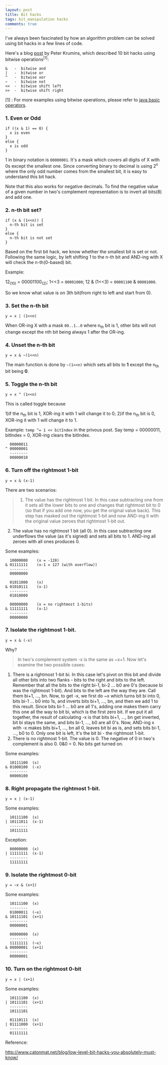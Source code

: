 ```yaml
---
layout: post
title: Bit hacks
tags: bit_manipulation hacks
comments: true
---
```


I've always been fascinated by how an algorithm problem can be solved using bit hacks in a few lines of code.

Here's a blog [post](http://www.catonmat.net/blog/low-level-bit-hacks-you-absolutely-must-know/) by Peter Krumins, which described 10 bit hacks using bitwise operations<sup>[1]</sup>:

```text
&   -  bitwise and
|   -  bitwise or
^   -  bitwise xor
~   -  bitwise not
<<  -  bitwise shift left
>>  -  bitwise shift right
```

[1] : For more examples using bitwise operations, please refer to <a href='https://www.tutorialspoint.com/java/java_basic_operators.htm' target='_blank'>java basic operators</a>.

### 1. Even or Odd  <a id="evenOrOdd"></a>
    if ((x & 1) == 0) {
      x is even
    }
    else {
      x is odd
    }

1 in binary notation is `00000001`. It's a mask which covers all digits of X with 0s except the smallest one. Since converting binary to decimal is using 2<sup>n</sup> where the only odd number comes from the smallest bit, it is easy to understand this bit hack.

Note that this also works for negative decimals. To find the negative value of a given number in two's complement representation is to invert all bits(8) and add one.
 
### 2. n-th bit set?
    if (x & (1<<n)) {
      n-th bit is set
    }
    else {
      n-th bit is not set
    }

Based on the first bit hack, we know whether the smallest bit is set or not. Following the same logic, by left shifting 1 to the n-th bit and AND-ing with X will check the n-th(0-based) bit.

Example: 

12<sub>(10)</sub> = 00001100<sub>(2)</sub>; 1<<3 = `00001000`; 
12 & (1<<3) = `00001100` & `00001000`. 

So we know what value is on 3th bit(from right to left and start from 0).

### 3. Set the n-th bit
    y = x | (1<<n)

When OR-ing X with a mask `00..1..0` where n<sub>th</sub> bit is 1, other bits will not change except the nth bit being always 1 after the OR-ing.

### 4. Unset the n-th bit
    y = x & ~(1<<n)

The main function is done by `~(1<<n)` which sets all bits to **1** except the n<sub>th</sub> bit being **0**. 

### 5. Toggle the n-th bit
    y = x ^ (1<<n)

This is called toggle because 

1)if the n<sub>th</sub> bit is 1, XOR-ing it with 1 will change it to 0; 
2)if the n<sub>th</sub> bit is 0, XOR-ing it with 1 will change it to 1.

Example: `temp ^= 1 << bitIndex` in the privous post. Say temp = 00000011, bitIndex = 0, XOR-ing clears the bitIndex.

      00000011
    ^ 00000001 
      -------- 
      00000010 

### 6. Turn off the rightmost 1-bit
    y = x & (x-1)

There are two scenarios:

>1. The value has the rightmost 1 bit. In this case subtracting one from it sets all the lower bits to one and changes that rightmost bit to 0 (so that if you add one now, you get the original value back). This step has masked out the rightmost 1-bit and now AND-ing it with the original value zeroes that rightmost 1-bit out.
2. The value has no rightmost 1 bit (all 0). In this case subtracting one underflows the value (as it's signed) and sets all bits to 1. AND-ing all zeroes with all ones produces 0.

Some examples:

      10000000    (x = -128)
    & 01111111    (x-1 = 127 (with overflow))
      --------
      00000000

      01011000    (x)
    & 01010111    (x-1)
      --------
      01010000

      00000000    (x = no rightmost 1-bits)
    & 11111111    (x-1)
      --------
      00000000

### 7. Isolate the rightmost 1-bit.
    y = x & (-x)

Why?

> In two's complement system -x is the same as ~x+1. Now let's examine the two possible cases:
1. There is a rightmost 1-bit bi. In this case let's pivot on this bit and divide all other bits into two flanks - bits to the right and bits to the left. Remember that all the bits to the right bi-1, bi-2 ... b0 are 0's (because bi was the rightmost 1-bit). And bits to the left are the way they are. Call them bi+1, ..., bn.
Now, to get -x, we first do ~x which turns bit bi into 0, bits bi-1 ... b0 into 1s, and inverts bits bi+1, ..., bn, and then we add 1 to this result.
Since bits bi-1 ... b0 are all 1's, adding one makes them carry this one all the way to bit bi, which is the first zero bit.
If we put it all together, the result of calculating -x is that bits bi+1, ..., bn get inverted, bit bi stays the same, and bits bi-1, ..., b0 are all 0's.
Now, AND-ing x with -x makes bits bi+1, ..., bn all 0, leaves bit bi as is, and sets bits bi-1, ..., b0 to 0. Only one bit is left, it's the bit bi - the rightmost 1-bit.
2. There is no rightmost 1-bit. The value is 0. The negative of 0 in two's complement is also 0. 0&0 = 0. No bits get turned on.

Some examples:

      10111100  (x)
    & 01000100  (-x)
      --------
      00000100

### 8. Right propagate the rightmost 1-bit.
    y = x | (x-1)

Some examples:

      10111100  (x)
    | 10111011  (x-1)
      --------
      10111111

Exception:

      00000000  (x)
    | 11111111  (x-1)
      --------
      11111111

### 9. Isolate the rightmost 0-bit
    y = ~x & (x+1)

Some examples:

      10111100  (x)
      --------
      01000011  (~x)
    & 10111101  (x+1)
      --------
      00000001

      00000000  (x)
      --------
      11111111  (~x)
    & 00000001  (x+1)
      --------
      00000001

### 10. Turn on the rightmost 0-bit
    y = x | (x+1)

Some examples:

      10111100  (x)
    | 10111101  (x+1)
      --------
      10111101

      01110111  (x)
    | 01111000  (x+1)
      --------
      01111111

Reference:

<a href='http://www.catonmat.net/blog/low-level-bit-hacks-you-absolutely-must-know/' target='_blank'>http://www.catonmat.net/blog/low-level-bit-hacks-you-absolutely-must-know/</a>
